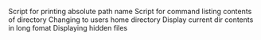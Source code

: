 Script for printing absolute path name
Script for command listing contents of directory
Changing to users home directory
Display current dir contents in long fomat
Displaying hidden files
